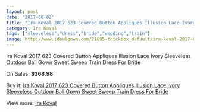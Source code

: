 ```yaml
---
layout: post
date: '2017-06-02'
title: "Ira Koval 2017 623 Covered Button Appliques Illusion Lace Ivory Sleeveless Outdoor Ball Gown Sweet Sweep Train Dress For Bride"
category: Ira Koval
tags: ["sleeveless","dress","bride","wedding","train"]
image: http://www.idealgown.com/21695-thickbox_default/ira-koval-2017-623-covered-button-appliques-illusion-lace-ivory-sleeveless-outdoor-ball-gown-sweet-sweep-train-dress-for-bride.jpg
---
```

Ira Koval 2017 623 Covered Button Appliques Illusion Lace Ivory Sleeveless Outdoor Ball Gown Sweet Sweep Train Dress For Bride

On Sales: **$368.98**
<a href="https://www.idealgown.com/en/ira-koval/8190-ira-koval-2017-623-covered-button-appliques-illusion-lace-ivory-sleeveless-outdoor-ball-gown-sweet-sweep-train-dress-for-bride.html"><amp-img layout="responsive" width="600" height="600" src="//www.idealgown.com/21695-thickbox_default/ira-koval-2017-623-covered-button-appliques-illusion-lace-ivory-sleeveless-outdoor-ball-gown-sweet-sweep-train-dress-for-bride.jpg" alt="Ira Koval 2017 623 Covered Button Appliques Illusion Lace Ivory Sleeveless Outdoor Ball Gown Sweet Sweep Train Dress For Bride 0" /></a>
<a href="https://www.idealgown.com/en/ira-koval/8190-ira-koval-2017-623-covered-button-appliques-illusion-lace-ivory-sleeveless-outdoor-ball-gown-sweet-sweep-train-dress-for-bride.html"><amp-img layout="responsive" width="600" height="600" src="//www.idealgown.com/21702-thickbox_default/ira-koval-2017-623-covered-button-appliques-illusion-lace-ivory-sleeveless-outdoor-ball-gown-sweet-sweep-train-dress-for-bride.jpg" alt="Ira Koval 2017 623 Covered Button Appliques Illusion Lace Ivory Sleeveless Outdoor Ball Gown Sweet Sweep Train Dress For Bride 1" /></a>
<a href="https://www.idealgown.com/en/ira-koval/8190-ira-koval-2017-623-covered-button-appliques-illusion-lace-ivory-sleeveless-outdoor-ball-gown-sweet-sweep-train-dress-for-bride.html"><amp-img layout="responsive" width="600" height="600" src="//www.idealgown.com/21701-thickbox_default/ira-koval-2017-623-covered-button-appliques-illusion-lace-ivory-sleeveless-outdoor-ball-gown-sweet-sweep-train-dress-for-bride.jpg" alt="Ira Koval 2017 623 Covered Button Appliques Illusion Lace Ivory Sleeveless Outdoor Ball Gown Sweet Sweep Train Dress For Bride 2" /></a>
<a href="https://www.idealgown.com/en/ira-koval/8190-ira-koval-2017-623-covered-button-appliques-illusion-lace-ivory-sleeveless-outdoor-ball-gown-sweet-sweep-train-dress-for-bride.html"><amp-img layout="responsive" width="600" height="600" src="//www.idealgown.com/21700-thickbox_default/ira-koval-2017-623-covered-button-appliques-illusion-lace-ivory-sleeveless-outdoor-ball-gown-sweet-sweep-train-dress-for-bride.jpg" alt="Ira Koval 2017 623 Covered Button Appliques Illusion Lace Ivory Sleeveless Outdoor Ball Gown Sweet Sweep Train Dress For Bride 3" /></a>
<a href="https://www.idealgown.com/en/ira-koval/8190-ira-koval-2017-623-covered-button-appliques-illusion-lace-ivory-sleeveless-outdoor-ball-gown-sweet-sweep-train-dress-for-bride.html"><amp-img layout="responsive" width="600" height="600" src="//www.idealgown.com/21699-thickbox_default/ira-koval-2017-623-covered-button-appliques-illusion-lace-ivory-sleeveless-outdoor-ball-gown-sweet-sweep-train-dress-for-bride.jpg" alt="Ira Koval 2017 623 Covered Button Appliques Illusion Lace Ivory Sleeveless Outdoor Ball Gown Sweet Sweep Train Dress For Bride 4" /></a>
<a href="https://www.idealgown.com/en/ira-koval/8190-ira-koval-2017-623-covered-button-appliques-illusion-lace-ivory-sleeveless-outdoor-ball-gown-sweet-sweep-train-dress-for-bride.html"><amp-img layout="responsive" width="600" height="600" src="//www.idealgown.com/21698-thickbox_default/ira-koval-2017-623-covered-button-appliques-illusion-lace-ivory-sleeveless-outdoor-ball-gown-sweet-sweep-train-dress-for-bride.jpg" alt="Ira Koval 2017 623 Covered Button Appliques Illusion Lace Ivory Sleeveless Outdoor Ball Gown Sweet Sweep Train Dress For Bride 5" /></a>
<a href="https://www.idealgown.com/en/ira-koval/8190-ira-koval-2017-623-covered-button-appliques-illusion-lace-ivory-sleeveless-outdoor-ball-gown-sweet-sweep-train-dress-for-bride.html"><amp-img layout="responsive" width="600" height="600" src="//www.idealgown.com/21697-thickbox_default/ira-koval-2017-623-covered-button-appliques-illusion-lace-ivory-sleeveless-outdoor-ball-gown-sweet-sweep-train-dress-for-bride.jpg" alt="Ira Koval 2017 623 Covered Button Appliques Illusion Lace Ivory Sleeveless Outdoor Ball Gown Sweet Sweep Train Dress For Bride 6" /></a>
<a href="https://www.idealgown.com/en/ira-koval/8190-ira-koval-2017-623-covered-button-appliques-illusion-lace-ivory-sleeveless-outdoor-ball-gown-sweet-sweep-train-dress-for-bride.html"><amp-img layout="responsive" width="600" height="600" src="//www.idealgown.com/21696-thickbox_default/ira-koval-2017-623-covered-button-appliques-illusion-lace-ivory-sleeveless-outdoor-ball-gown-sweet-sweep-train-dress-for-bride.jpg" alt="Ira Koval 2017 623 Covered Button Appliques Illusion Lace Ivory Sleeveless Outdoor Ball Gown Sweet Sweep Train Dress For Bride 7" /></a>

Buy it: [Ira Koval 2017 623 Covered Button Appliques Illusion Lace Ivory Sleeveless Outdoor Ball Gown Sweet Sweep Train Dress For Bride](https://www.idealgown.com/en/ira-koval/8190-ira-koval-2017-623-covered-button-appliques-illusion-lace-ivory-sleeveless-outdoor-ball-gown-sweet-sweep-train-dress-for-bride.html "Ira Koval 2017 623 Covered Button Appliques Illusion Lace Ivory Sleeveless Outdoor Ball Gown Sweet Sweep Train Dress For Bride")

View more: [Ira Koval](https://www.idealgown.com/en/163-ira-koval "Ira Koval")
